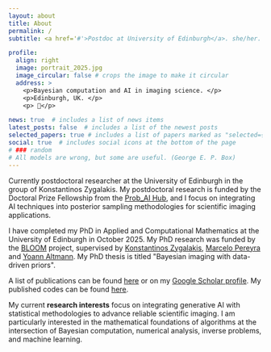 ```yaml
---
layout: about
title: About
permalink: /
subtitle: <a href='#'>Postdoc at University of Edinburgh</a>. she/her. <a href="mailto:tklatzer@ed.ac.uk">E-mail</a> me if you want to chat.

profile:
  align: right
  image: portrait_2025.jpg
  image_circular: false # crops the image to make it circular
  address: >
    <p>Bayesian computation and AI in imaging science. </p>
    <p>Edinburgh, UK. </p>
    <p> 🌈</p>

news: true  # includes a list of news items
latest_posts: false  # includes a list of the newest posts
selected_papers: true # includes a list of papers marked as "selected={true}"
social: true  # includes social icons at the bottom of the page
# ### random
# All models are wrong, but some are useful. (George E. P. Box)
---
```

Currently postdoctoral researcher at the University of Edinburgh in the group of Konstantinos Zygalakis. My postdoctoral research is funded by the Doctoral Prize Fellowship from the <a href="https://www.probai.ac.uk/"> Prob_AI Hub</a>, and I focus on integrating AI techniques into posterior sampling methodologies for scientific imaging applications.

I have completed my PhD in Applied and Computational Mathematics at the University of Edinburgh in October 2025. My PhD research was funded by the <a href="https://www.macs.hw.ac.uk/~mp71/bloom.html">BLOOM</a> project, supervised by <a href="https://www.maths.ed.ac.uk/~kzygalak/">Konstantinos Zygalakis</a>, <a href="https://www.macs.hw.ac.uk/~mp71">Marcelo Pereyra</a> and <a href="https://researchportal.hw.ac.uk/en/persons/yoann-altmann">Yoann Altmann</a>. My PhD thesis is titled "Bayesian imaging with data-driven priors".

A list of publications can be found <a href="https://teresa-klatzer.github.io/publications/">here</a> or on my <a href='https://scholar.google.at/citations?hl=de&user=9NuwsCgAAAAJ'> Google Scholar profile</a>. My published codes can be found <a href="https://teresa-klatzer.github.io/repositories/">here</a>.

My current **research interests** focus on integrating generative AI with statistical methodologies to advance reliable scientific imaging. I am particularly interested in the mathematical foundations of algorithms at the intersection of Bayesian computation, numerical analysis, inverse problems, and machine learning.

<!-- My current **research interests** are at the intersection of Bayesian computation, numerical analysis, inverse problems, and machine learning. I am interested in the mathematical foundations of algorithms and methodology to solve problems in the field of imaging science. -->

<!--Before joining the project BLOOM, I have been working as a software project manager, product owner and agile coach. I have obtained a professional certification in coaching and counselling in Graz, Austria. I am happy to **offer mentoring** in mental health topics around science and non-normative walks in life. See my <a href="https://teresa-klatzer.github.io/publications/">diversity</a> section for more resources. -->

<!--I have received a MSc in Information and Computer Engineering (Telematics) in 2014 from Graz University of Technology on the topic of "Bi-level Optimization for Support Vector Machines". Between 2014-2017, I have been working as a research assistant at the Institute for Computer Graphics and Vision in the group of <a href="https://www.tugraz.at/institute/icg/research/team-pock">Thomas Pock</a>, working on the project "Deep variational networks for low-level computer vision". My research topics included the development of machine learning and optimization methods for applications in low-level image processing and computational photography. -->


